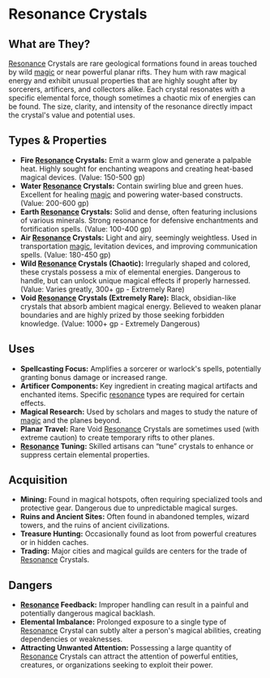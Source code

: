 # Resonance Crystals

## What are They?

[Resonance](/structure/mechanic/resonance.md) Crystals are rare geological formations found in areas touched by wild [magic](/structure/mechanic/magic.md) or near powerful planar rifts. They hum with raw magical energy and exhibit unusual properties that are highly sought after by sorcerers, artificers, and collectors alike. Each crystal resonates with a specific elemental force, though sometimes a chaotic mix of energies can be found.  The size, clarity, and intensity of the resonance directly impact the crystal's value and potential uses.

## Types & Properties

*   **Fire [Resonance](/structure/mechanic/resonance.md) Crystals:** Emit a warm glow and generate a palpable heat. Highly sought for enchanting weapons and creating heat-based magical devices. (Value: 150-500 gp)
*   **Water [Resonance](/structure/mechanic/resonance.md) Crystals:** Contain swirling blue and green hues. Excellent for healing [magic](/structure/mechanic/magic.md) and powering water-based constructs. (Value: 200-600 gp)
*   **Earth [Resonance](/structure/mechanic/resonance.md) Crystals:** Solid and dense, often featuring inclusions of various minerals. Strong resonance for defensive enchantments and fortification spells. (Value: 100-400 gp)
*   **Air [Resonance](/structure/mechanic/resonance.md) Crystals:** Light and airy, seemingly weightless. Used in transportation [magic](/structure/mechanic/magic.md), levitation devices, and improving communication spells. (Value: 180-450 gp)
*   **Wild [Resonance](/structure/mechanic/resonance.md) Crystals (Chaotic):** Irregularly shaped and colored, these crystals possess a mix of elemental energies. Dangerous to handle, but can unlock unique magical effects if properly harnessed. (Value: Varies greatly, 300+ gp - Extremely Rare)
*   **Void [Resonance](/structure/mechanic/resonance.md) Crystals (Extremely Rare):** Black, obsidian-like crystals that absorb ambient magical energy. Believed to weaken planar boundaries and are highly prized by those seeking forbidden knowledge. (Value: 1000+ gp - Extremely Dangerous)

## Uses

*   **Spellcasting Focus:** Amplifies a sorcerer or warlock's spells, potentially granting bonus damage or increased range.
*   **Artificer Components:** Key ingredient in creating magical artifacts and enchanted items. Specific [resonance](/structure/mechanic/resonance.md) types are required for certain effects.
*   **Magical Research:** Used by scholars and mages to study the nature of [magic](/structure/mechanic/magic.md) and the planes beyond.
*   **Planar Travel:** Rare Void [Resonance](/structure/mechanic/resonance.md) Crystals are sometimes used (with extreme caution) to create temporary rifts to other planes.
*   **[Resonance](/structure/mechanic/resonance.md) Tuning:** Skilled artisans can “tune” crystals to enhance or suppress certain elemental properties.

## Acquisition

*   **Mining:** Found in magical hotspots, often requiring specialized tools and protective gear. Dangerous due to unpredictable magical surges.
*   **Ruins and Ancient Sites:** Often found in abandoned temples, wizard towers, and the ruins of ancient civilizations.
*   **Treasure Hunting:** Occasionally found as loot from powerful creatures or in hidden caches.
*   **Trading:** Major cities and magical guilds are centers for the trade of [Resonance](/structure/mechanic/resonance.md) Crystals.

## Dangers

*   **[Resonance](/structure/mechanic/resonance.md) Feedback:** Improper handling can result in a painful and potentially dangerous magical backlash.
*   **Elemental Imbalance:** Prolonged exposure to a single type of [Resonance](/structure/mechanic/resonance.md) Crystal can subtly alter a person's magical abilities, creating dependencies or weaknesses.
*   **Attracting Unwanted Attention:**  Possessing a large quantity of [Resonance](/structure/mechanic/resonance.md) Crystals can attract the attention of powerful entities, creatures, or organizations seeking to exploit their power.
